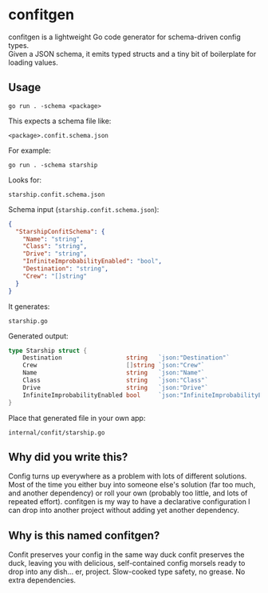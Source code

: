 # confitgen

confitgen is a lightweight Go code generator for schema-driven config types.  
Given a JSON schema, it emits typed structs and a tiny bit of boilerplate for loading values.

## Usage

```
go run . -schema <package>
```

This expects a schema file like:

```
<package>.confit.schema.json
```

For example:

```
go run . -schema starship
```

Looks for:

```
starship.confit.schema.json
```

Schema input (`starship.confit.schema.json`):

```json
{
  "StarshipConfitSchema": {
    "Name": "string",
    "Class": "string",
    "Drive": "string",
    "InfiniteImprobabilityEnabled": "bool",
    "Destination": "string",
    "Crew": "[]string"
  }
}
```

It generates:

```
starship.go
```

Generated output:

```go
type Starship struct {
	Destination                  string   `json:"Destination"`
	Crew                         []string `json:"Crew"`
	Name                         string   `json:"Name"`
	Class                        string   `json:"Class"`
	Drive                        string   `json:"Drive"`
	InfiniteImprobabilityEnabled bool     `json:"InfiniteImprobabilityEnabled"`
}
```

Place that generated file in your own app:

```
internal/confit/starship.go
```

## Why did you write this? 

Config turns up everywhere as a problem with lots of different solutions. Most of the time you either buy into someone else's solution (far too much, and another dependency) or roll your own (probably too little, and lots of repeated effort). confitgen is my way to have a declarative configuration I can drop into another project without adding yet another dependency.

## Why is this named confitgen?

Confit preserves your config in the same way duck confit preserves the duck, leaving you with delicious, self-contained config morsels ready to drop into any dish... er, project. Slow-cooked type safety, no grease. No extra dependencies.
